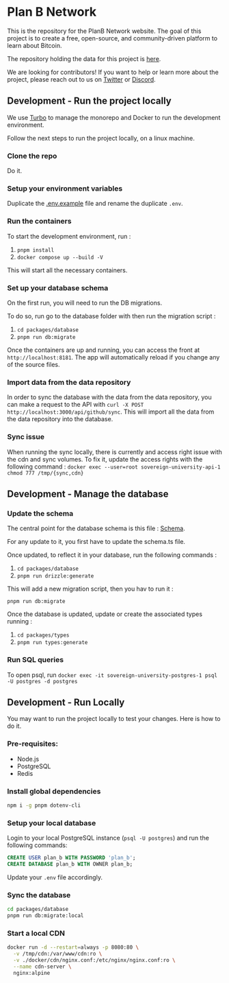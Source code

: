 # Plan B Network

This is the repository for the PlanB Network website. The goal of this project is to create a free, open-source, and community-driven platform to learn about Bitcoin.

The repository holding the data for this project is [here](https://github.com/DecouvreBitcoin/sovereign-university-data).

We are looking for contributors! If you want to help or learn more about the project, please reach out to us on [Twitter](https://twitter.com/planb_network) or [Discord](https://discord.com/invite/CHvZAhJCBh).

## Development - Run the project locally

We use [Turbo](https://turbo.build/) to manage the monorepo and Docker to run the development environment.

Follow the next steps to run the project locally, on a linux machine.

### Clone the repo

Do it.

### Setup your environment variables

Duplicate the [.env.example](.env.example) file and rename the duplicate `.env`.

### Run the containers

To start the development environment, run :

1. `pnpm install`
2. `docker compose up --build -V`

This will start all the necessary containers.

### Set up your database schema

On the first run, you will need to run the DB migrations.

To do so, run go to the database folder with then run the migration script :

1. `cd packages/database`
2. `pnpm run db:migrate`

Once the containers are up and running, you can access the front at `http://localhost:8181`. The app will automatically reload if you change any of the source files.

### Import data from the data repository

In order to sync the database with the data from the data repository, you can make a request to the API with `curl -X POST http://localhost:3000/api/github/sync`. This will import all the data from the data repository into the database.

### Sync issue

When running the sync locally, there is currently and access right issue with the cdn and sync volumes. To fix it, update the access rights with the following command :
`docker exec --user=root sovereign-university-api-1 chmod 777 /tmp/{sync,cdn}`

## Development - Manage the database

### Update the schema

The central point for the database schema is this file : [Schema](/packages/database/drizzle/schema.ts).

For any update to it, you first have to update the schema.ts file.

Once updated, to reflect it in your database, run the following commands :

1. `cd packages/database`
2. `pnpm run drizzle:generate`

This will add a new migration script, then you hav to run it :

`pnpm run db:migrate`

Once the database is updated, update or create the associated types running :

1. `cd packages/types`
2. `pnpm run types:generate`

### Run SQL queries

To open psql, run `docker exec -it sovereign-university-postgres-1 psql -U postgres -d postgres`

## Development - Run Locally

You may want to run the project locally to test your changes. Here is how to do it.

### Pre-requisites:
  - Node.js
  - PostgreSQL
  - Redis

### Install global dependencies

```bash
npm i -g pnpm dotenv-cli
```

### Setup your local database

Login to your local PostgreSQL instance (`psql -U postgres`) and run the following commands:

```sql
CREATE USER plan_b WITH PASSWORD 'plan_b'; 
CREATE DATABASE plan_b WITH OWNER plan_b;
```

Update your `.env` file accordingly.

### Sync the database

```bash
cd packages/database
pnpm run db:migrate:local
```

### Start a local CDN
  
```bash
docker run -d --restart=always -p 8080:80 \
  -v /tmp/cdn:/var/www/cdn:ro \
  -v ./docker/cdn/nginx.conf:/etc/nginx/nginx.conf:ro \
  --name cdn-server \
  nginx:alpine
```
